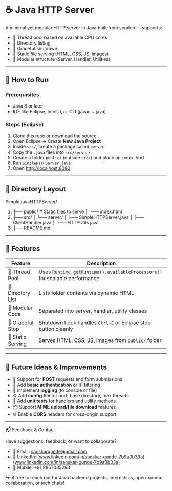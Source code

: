 # ☕  Java HTTP Server

A minimal yet modular HTTP server in Java built from scratch — supports:

- 🧵 Thread pool based on available CPU cores
- 📁 Directory listing
- 🛑 Graceful shutdown
- 📄 Static file serving (HTML, CSS, JS, images)
- 🧱 Modular structure (Server, Handler, Utilities)

---

## 🚀 How to Run

### Prerequisites

- Java 8 or later
- IDE like Eclipse, IntelliJ, or CLI (javac + java)

### Steps (Eclipse)

1. Clone this repo or download the source.
2. Open Eclipse → Create **New Java Project**
3. Inside `src/`, create a package called `server`
4. Copy the `.java` files into `src/server/`
5. Create a folder `public/` (outside `src/`) and place an `index.html`
6. Run `SimpleHTTPServer.java`
7. Open [http://localhost:8080](http://localhost:8080)

---

## 📁 Directory Layout
SimpleJavaHTTPServer/
1. ├── public/ # Static files to serve
│ └── index.html
2. ├── src/
│ └── server/
│ ├── SimpleHTTPServer.java
│ ├── ClientHandler.java
│ └── HTTPUtils.java
3. ├── README.md


---

## 🔧 Features

| Feature           | Description                                                                 |
|-------------------|-----------------------------------------------------------------------------|
| 🔄 Thread Pool     | Uses `Runtime.getRuntime().availableProcessors()` for scalable performance |
| 📁 Directory List  | Lists folder contents via dynamic HTML                                      |
| 🧱 Modular Code     | Separated into server, handler, utility classes                            |
| 🛑 Graceful Stop   | Shutdown hook handles `Ctrl+C` or Eclipse stop button cleanly              |
| 📄 Static Serving  | Serves HTML, CSS, JS, images from `public/` folder                         |

---


## 🔮 Future Ideas & Improvements

- 🔄 Support for **POST** requests and form submissions  
- 🔐 Add **basic authentication** or IP filtering  
- 📝 Implement **logging** (to console or file)  
- ⚙️ Add **config file** for port, base directory, max threads  
- 🧪 Add **unit tests** for handlers and utility methods  
- 📦 Support **MIME upload/file download** features  
- 🌐 Enable **CORS** headers for cross-origin support
---

 📬 Feedback & Contact

Have suggestions, feedback, or want to collaborate?

- 📧 Email: [sanskargunde@gmail.com](mailto:sanskargunde@gmail.com)  
- 🔗 LinkedIn: [www.linkedin.com/in/sanskar-gunde-7b9a0b33a](www.linkedin.com/in/sanskar-gunde-7b9a0b33a)  
- 📱 Mobile: +91 8857035293

Feel free to reach out for Java backend projects, internships, open-source collaboration, or tech chats!
